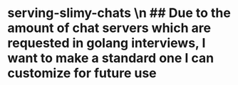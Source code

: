 # serving-slimy-chats \n ## Due to the amount of chat servers which are requested in golang interviews, I want to make a standard one I can customize for future use
